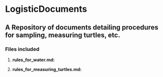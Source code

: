 # LogisticDocuments

## A Repository of documents detailing procedures for sampling, measuring turtles, etc.

### Files included
1. **rules_for_water.md:**

2. **rules_for_measuring_turtles.md:**
